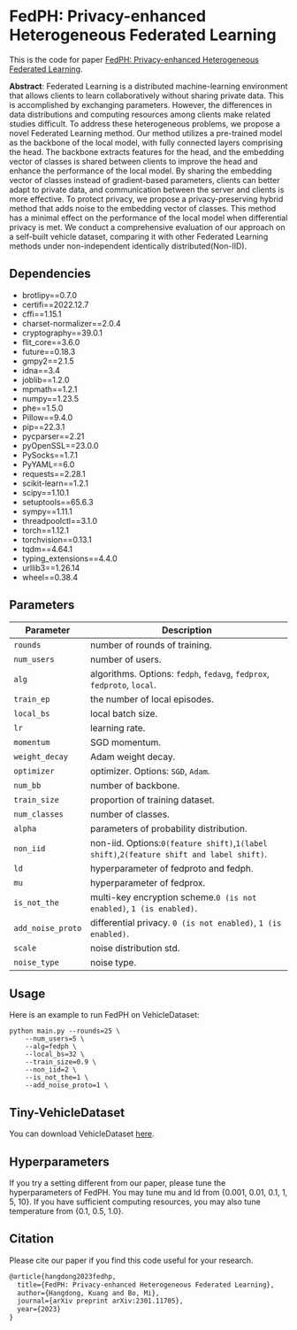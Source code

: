 # FedPH: Privacy-enhanced Heterogeneous Federated Learning
This is the code for paper [FedPH: Privacy-enhanced Heterogeneous Federated Learning](https://arxiv.org/abs/2301.11705).

**Abstract**: Federated Learning is a distributed machine-learning environment that allows clients to learn collaboratively without sharing private data. This is accomplished by exchanging parameters. However, the differences in data distributions and computing resources among clients make related studies difficult. To address these heterogeneous problems, we propose a novel Federated Learning method. Our method utilizes a pre-trained model as the backbone of the local model, with fully connected layers comprising the head. The backbone extracts features for the head, and the embedding vector of classes is shared between clients to improve the head and enhance the performance of the local model. By sharing the embedding vector of classes instead of gradient-based parameters, clients can better adapt to private data, and communication between the server and clients is more effective. To protect privacy, we propose a privacy-preserving hybrid method that adds noise to the embedding vector of classes. This method has a minimal effect on the performance of the local model when differential privacy is met. We conduct a comprehensive evaluation of our approach on a self-built vehicle dataset, comparing it with other Federated Learning methods under non-independent identically distributed(Non-IID).

## Dependencies
* brotlipy==0.7.0 
* certifi==2022.12.7 
* cffi==1.15.1 
* charset-normalizer==2.0.4 
* cryptography==39.0.1 
* flit_core==3.6.0 
* future==0.18.3 
* gmpy2==2.1.5 
* idna==3.4 
* joblib==1.2.0 
* mpmath==1.2.1 
* numpy==1.23.5 
* phe==1.5.0 
* Pillow==9.4.0 
* pip==22.3.1 
* pycparser==2.21 
* pyOpenSSL==23.0.0 
* PySocks==1.7.1 
* PyYAML==6.0 
* requests==2.28.1 
* scikit-learn==1.2.1 
* scipy==1.10.1 
* setuptools==65.6.3 
* sympy==1.11.1 
* threadpoolctl==3.1.0 
* torch==1.12.1 
* torchvision==0.13.1 
* tqdm==4.64.1 
* typing_extensions==4.4.0 
* urllib3==1.26.14 
* wheel==0.38.4

## Parameters

| Parameter                      | Description                                 |
| ----------------------------- | ---------------------------------------- |
| `rounds`                     | number of rounds of training.|
| `num_users` | number of users.|
| `alg`      | algorithms. Options: `fedph`, `fedavg`, `fedprox`,` fedproto`, `local`.|
| `train_ep` | the number of local episodes.|
| `local_bs` | local batch size.|
| `lr` | learning rate.|
| `momentum` | SGD momentum.|
| `weight_decay` | Adam weight decay.|
| `optimizer`    | optimizer. Options: `SGD`, `Adam`.|
| `num_bb` | number of backbone.|
| `train_size` | proportion of training dataset.|
| `num_classes` | number of classes. |
| `alpha` | parameters of probability distribution.|
| `non_iid` | non-iid. Options:`0(feature shift)`,`1(label shift)`,`2(feature shift and label shift)`.|
| `ld` | hyperparameter of fedproto and fedph.|
| `mu` | hyperparameter of fedprox.|
| `is_not_the` | multi-key encryption scheme.`0 (is not enabled)`, `1 (is enabled)`.|
| `add_noise_proto` | differential privacy. `0 (is not enabled)`, `1 (is enabled)`.|
| `scale` | noise distribution std.|
| `noise_type` | noise type.|


## Usage

Here is an example to run FedPH on VehicleDataset:
```
python main.py --rounds=25 \
    --num_users=5 \
    --alg=fedph \
    --local_bs=32 \
    --train_size=0.9 \
    --non_iid=2 \
    --is_not_the=1 \
    --add_noise_proto=1 \
```

## Tiny-VehicleDataset
You can download VehicleDataset [here](https://www.kaggle.com/datasets/shamate2b/vehicledataset). 

## Hyperparameters
If you try a setting different from our paper, please tune the hyperparameters of FedPH. You may tune mu and ld from \{0.001, 0.01, 0.1, 1, 5, 10\}. If you have sufficient computing resources, you may also tune temperature from \{0.1, 0.5, 1.0\}. 



## Citation

Please cite our paper if you find this code useful for your research.
```latex
@article{hangdong2023fedhp,
  title={FedPH: Privacy-enhanced Heterogeneous Federated Learning},
  author={Hangdong, Kuang and Bo, Mi},
  journal={arXiv preprint arXiv:2301.11705},
  year={2023}
}
```
